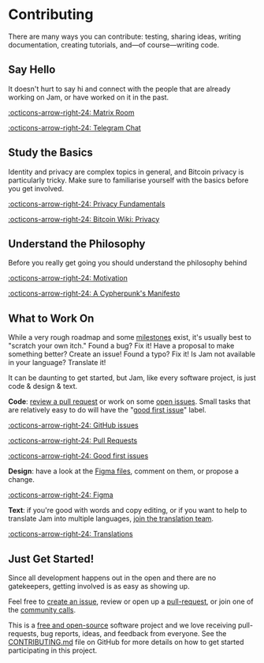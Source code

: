 # Contributing

There are many ways you can contribute: testing, sharing ideas, writing
documentation, creating tutorials, and—of course—writing code.


## Say Hello

It doesn't hurt to say hi and connect with the people that are already working
on Jam, or have worked on it in the past.

[:octicons-arrow-right-24: Matrix Room][matrix]

[:octicons-arrow-right-24: Telegram Chat][telegram]

[telegram]: https://t.me/JoinMarketWebUI
[matrix]: TODO

## Study the Basics

Identity and privacy are complex topics in general, and Bitcoin privacy is
particularly tricky. Make sure to familiarise yourself with the basics before
you get involved.

[:octicons-arrow-right-24: Privacy Fundamentals][fundamentals]

[:octicons-arrow-right-24: Bitcoin Wiki: Privacy][wiki]


[fundamentals]: privacy/01-fundamentals.md
[wiki]: https://en.bitcoin.it/Privacy

## Understand the Philosophy

Before you really get going you should understand the philosophy behind

[:octicons-arrow-right-24: Motivation][motivation]

[:octicons-arrow-right-24: A Cypherpunk's Manifesto][fundamentals]

[motivation]: philosophy/00-motivation.md
[manifesto]: https://nakamotoinstitute.org/static/docs/cypherpunk-manifesto.txt


## What to Work On

While a very rough roadmap and some [milestones][milestones] exist, it's usually
best to "scratch your own itch." Found a bug? Fix it! Have a proposal to make
something better? Create an issue! Found a typo? Fix it! Is Jam not available in
your language? Translate it!

It can be daunting to get started, but Jam, like every software project, is just
code & design & text.

**Code**: [review a pull request][pulls] or work on some [open issues][issues].
Small tasks that are relatively easy to do will have the
"[good first issue][good-first-issue]" label.

[:octicons-arrow-right-24: GitHub issues][issues]

[:octicons-arrow-right-24: Pull Requests][pulls]

[:octicons-arrow-right-24: Good first issues][good-first-issue]

**Design**: have a look at the [Figma files][figma], comment on them, or propose
a change.

[:octicons-arrow-right-24: Figma][figma]

**Text**: if you're good with words and copy editing, or if you want to help to
translate Jam into multiple languages, [join the translation team][translations].


[:octicons-arrow-right-24: Translations][translations]


[milestones]: https://github.com/joinmarket-webui/joinmarket-webui/milestones

[issues]: https://github.com/joinmarket-webui/joinmarket-webui/issues
[pulls]: https://github.com/joinmarket-webui/joinmarket-webui/pulls
[good-first-issue]: https://github.com/joinmarket-webui/joinmarket-webui/issues?q=is%3Aissue+is%3Aopen+label%3A%22good+first+issue%22
[translations]: TODO
[figma]: https://www.figma.com/file/kfejZJFlwBywvLEnPEmJo1/JoinMarket-UI?node-id=2850%3A67638


## Just Get Started!

Since all development happens out in the open and there are no gatekeepers,
getting involved is as easy as showing up.

Feel free to [create an issue][issues], review or open up a
[pull-request][pulls], or join one of the [community calls][calls].

This is a [free and open-source](/software/license) software project and we love
receiving pull-requests, bug reports, ideas, and feedback from everyone. See the
[CONTRIBUTING.md][contrib] file on GitHub for more details on how to get started
participating in this project.


[contrib]: https://github.com/joinmarket-webui/joinmarket-webui/blob/master/CONTRIBUTING.md
[calls]: https://github.com/joinmarket-webui/joinmarket-webui/wiki/community-calls
[telegram]: https://t.me/JoinMarketWebUI
